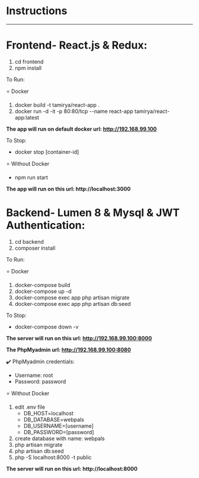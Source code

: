 # Instructions
-----
# Frontend- React.js & Redux:
1. cd frontend
2. npm install

To Run:

⭐ Docker
1. docker build -t tamirya/react-app .
2. docker run -d -it  -p 80:80/tcp --name react-app tamirya/react-app:latest

**The app will run on default docker url: http://192.168.99.100**

To Stop:
- docker stop [container-id]

⭐ Without Docker
- npm run start

**The app will run on this url: http://localhost:3000**

# Backend- Lumen 8 & Mysql & JWT Authentication:
1. cd backend
2. composer install

To Run:

⭐ Docker
1. docker-compose build
2. docker-compose up -d
3. docker-compose exec app php artisan migrate
4. docker-compose exec app php artisan db:seed

To Stop:
- docker-compose down -v

**The server will run on this url: http://192.168.99.100:8000**

**The PhpMyadmin url: http://192.168.99.100:8080**

✔️ PhpMyadmin credentials: 
- Username: root
- Password: password

⭐ Without Docker
1. edit .env file
    - DB_HOST=localhost
    - DB_DATABASE=webpals
    - DB_USERNAME=[username]
    - DB_PASSWORD=[password]
2. create database with name: webpals
3. php artisan migrate
4. php artisan db:seed 
5. php -S localhost:8000 -t public

**The server will run on this url: http://localhost:8000**
